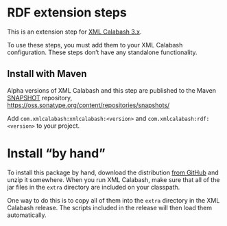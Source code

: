 # RDF extension steps

This is an extension step for [XML Calabash 3.x](https://github.com/xmlcalabash/xmlcalabash3).

To use these steps, you must add them to your XML Calabash configuration. These
steps don’t have any standalone functionality.

## Install with Maven

Alpha versions of XML Calabash and this step are published to the Maven
[SNAPSHOT](https://help.sonatype.com/en/maven-repositories.html) repository,
https://oss.sonatype.org/content/repositories/snapshots/

Add `com.xmlcalabash:xmlcalabash:<version>` and
`com.xmlcalabash:rdf:<version>` to your project.

# Install “by hand”

To install this package by hand, download the distribution
[from GitHub](https://github.com/xmlcalabash/xmlcalabash3/releases) and
unzip it somewhere. When you run XML Calabash, make sure that
all of the jar files in the `extra` directory are included on your classpath.

One way to do this is to copy all of them into the `extra` directory
in the XML Calabash release. The scripts included in the release will
then load them automatically.
